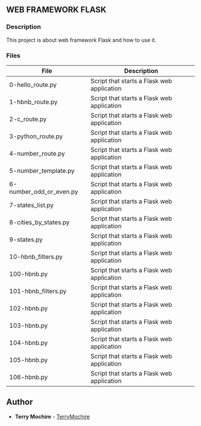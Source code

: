 ## WEB FRAMEWORK FLASK
### Description
This project is about web framework Flask and how to use it.
### Files
| File                    | Description                                |
|-------------------------|--------------------------------------------|
| 0-hello_route.py        | Script that starts a Flask web application |
| 1-hbnb_route.py         | Script that starts a Flask web application |
| 2-c_route.py            | Script that starts a Flask web application |
| 3-python_route.py       | Script that starts a Flask web application |
| 4-number_route.py       | Script that starts a Flask web application |  
| 5-number_template.py    | Script that starts a Flask web application |
| 6-number_odd_or_even.py | Script that starts a Flask web application |
| 7-states_list.py        | Script that starts a Flask web application |
| 8-cities_by_states.py   | Script that starts a Flask web application |
| 9-states.py             | Script that starts a Flask web application |
| 10-hbnb_filters.py      | Script that starts a Flask web application |
| 100-hbnb.py             | Script that starts a Flask web application |
| 101-hbnb_filters.py     | Script that starts a Flask web application |
| 102-hbnb.py             | Script that starts a Flask web application |
| 103-hbnb.py             | Script that starts a Flask web application |
| 104-hbnb.py             | Script that starts a Flask web application |
| 105-hbnb.py             | Script that starts a Flask web application |
| 106-hbnb.py             | Script that starts a Flask web application |

## Author
* **Terry Mochire** - [TerryMochire](https://www.linkedin.com/in/terry-mochire/)